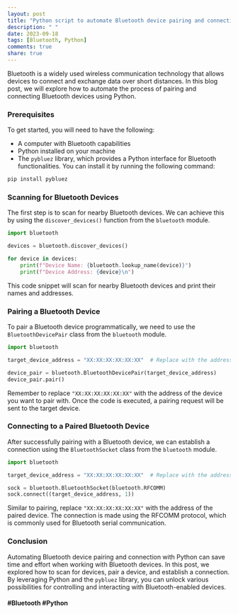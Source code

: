 ```yaml
---
layout: post
title: "Python script to automate Bluetooth device pairing and connection"
description: " "
date: 2023-09-18
tags: [Bluetooth, Python]
comments: true
share: true
---
```


Bluetooth is a widely used wireless communication technology that allows devices to connect and exchange data over short distances. In this blog post, we will explore how to automate the process of pairing and connecting Bluetooth devices using Python.

### Prerequisites
To get started, you will need to have the following:

- A computer with Bluetooth capabilities
- Python installed on your machine
- The `pybluez` library, which provides a Python interface for Bluetooth functionalities. You can install it by running the following command:

```python
pip install pybluez
```

### Scanning for Bluetooth Devices
The first step is to scan for nearby Bluetooth devices. We can achieve this by using the `discover_devices()` function from the `bluetooth` module.

```python
import bluetooth

devices = bluetooth.discover_devices()

for device in devices:
    print(f"Device Name: {bluetooth.lookup_name(device)}")
    print(f"Device Address: {device}\n")
```
This code snippet will scan for nearby Bluetooth devices and print their names and addresses.

### Pairing a Bluetooth Device
To pair a Bluetooth device programmatically, we need to use the `BluetoothDevicePair` class from the `bluetooth` module.

```python
import bluetooth

target_device_address = "XX:XX:XX:XX:XX:XX"  # Replace with the address of the device you want to pair with

device_pair = bluetooth.BluetoothDevicePair(target_device_address)
device_pair.pair()
```
Remember to replace `"XX:XX:XX:XX:XX:XX"` with the address of the device you want to pair with. Once the code is executed, a pairing request will be sent to the target device.

### Connecting to a Paired Bluetooth Device
After successfully pairing with a Bluetooth device, we can establish a connection using the `BluetoothSocket` class from the `bluetooth` module.

```python
import bluetooth

target_device_address = "XX:XX:XX:XX:XX:XX"  # Replace with the address of the paired device

sock = bluetooth.BluetoothSocket(bluetooth.RFCOMM)
sock.connect((target_device_address, 1))
```
Similar to pairing, replace `"XX:XX:XX:XX:XX:XX"` with the address of the paired device. The connection is made using the RFCOMM protocol, which is commonly used for Bluetooth serial communication.

### Conclusion
Automating Bluetooth device pairing and connection with Python can save time and effort when working with Bluetooth devices. In this post, we explored how to scan for devices, pair a device, and establish a connection. By leveraging Python and the `pybluez` library, you can unlock various possibilities for controlling and interacting with Bluetooth-enabled devices.

#### #Bluetooth #Python